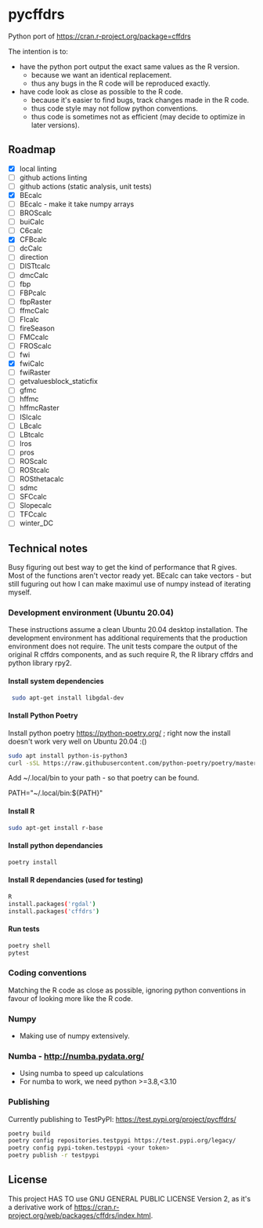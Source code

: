 # pycffdrs

Python port of https://cran.r-project.org/package=cffdrs

The intention is to:

- have the python port output the exact same values as the R version.
  - because we want an identical replacement.
  - thus any bugs in the R code will be reproduced exactly.
- have code look as close as possible to the R code.
  - because it's easier to find bugs, track changes made in the R code.
  - thus code style may not follow python conventions.
  - thus code is sometimes not as efficient (may decide to optimize in later versions).

## Roadmap

- [x] local linting
- [ ] github actions linting
- [ ] github actions (static analysis, unit tests)
- [x] BEcalc
- [ ] BEcalc - make it take numpy arrays
- [ ] BROScalc
- [ ] buiCalc
- [ ] C6calc
- [x] CFBcalc
- [ ] dcCalc
- [ ] direction
- [ ] DISTtcalc
- [ ] dmcCalc
- [ ] fbp
- [ ] FBPcalc
- [ ] fbpRaster
- [ ] ffmcCalc
- [ ] Flcalc
- [ ] fireSeason
- [ ] FMCcalc
- [ ] FROScalc
- [ ] fwi
- [x] fwiCalc
- [ ] fwiRaster
- [ ] getvaluesblock_staticfix
- [ ] gfmc
- [ ] hffmc
- [ ] hffmcRaster
- [ ] ISIcalc
- [ ] LBcalc
- [ ] LBtcalc
- [ ] lros
- [ ] pros
- [ ] ROScalc
- [ ] ROStcalc
- [ ] ROSthetacalc
- [ ] sdmc
- [ ] SFCcalc
- [ ] Slopecalc
- [ ] TFCcalc
- [ ] winter_DC

## Technical notes

Busy figuring out best way to get the kind of performance that R gives. Most of the functions
aren't vector ready yet. BEcalc can take vectors - but still fuguring out how I can make
maximul use of numpy instead of iterating myself.

### Development environment (Ubuntu 20.04)

These instructions assume a clean Ubuntu 20.04 desktop installation. The development environment has additional requirements
that the production environment does not require. The unit tests compare the output of the original R cffdrs components,
and as such require R, the R library cffdrs and python library rpy2.

#### Install system dependencies

```bash
 sudo apt-get install libgdal-dev
```

#### Install Python Poetry

Install python poetry https://python-poetry.org/ ; right now the install doesn't work very well on Ubuntu 20.04 :()

```bash
sudo apt install python-is-python3
curl -sSL https://raw.githubusercontent.com/python-poetry/poetry/master/install-poetry.py | python -
```

Add ~/.local/bin to your path - so that poetry can be found.

PATH="~/.local/bin:${PATH}"

#### Install R

```bash
sudo apt-get install r-base
```

#### Install python dependancies

```bash
poetry install
```

#### Install R dependancies (used for testing)

```bash
R
install.packages('rgdal')
install.packages('cffdrs')
```

#### Run tests

```bash
poetry shell
pytest
```

### Coding conventions

Matching the R code as close as possible, ignoring python conventions in favour of
looking more like the R code.

### Numpy

- Making use of numpy extensively.

### Numba - http://numba.pydata.org/

- Using numba to speed up calculations
- For numba to work, we need python >=3.8,<3.10

### Publishing

Currently publishing to TestPyPI: https://test.pypi.org/project/pycffdrs/

```bash
poetry build
poetry config repositories.testpypi https://test.pypi.org/legacy/
poetry config pypi-token.testpypi <your token>
poetry publish -r testpypi
```

## License

This project HAS TO use GNU GENERAL PUBLIC LICENSE Version 2, as it's a derivative work of
https://cran.r-project.org/web/packages/cffdrs/index.html.
